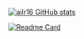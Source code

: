 <!--
**ailr16/ailr16** is a ✨ _special_ ✨ repository because its `README.md` (this file) appears on your GitHub profile.

Here are some ideas to get you started:

- 🔭 I’m currently working on ...
- 🌱 I’m currently learning ...
- 👯 I’m looking to collaborate on ...
- 🤔 I’m looking for help with ...
- 💬 Ask me about ...
- 📫 How to reach me: ...
- 😄 Pronouns: ...
- ⚡ Fun fact: ...
-->

[![ailr16 GitHub stats](https://github-readme-stats.vercel.app/api?username=ailr16&count_private=true&show_icons=true&theme=gotham)](https://github.com/ailr16)

[![Readme Card](https://github-readme-stats.vercel.app/api/pin/?username=ailr16&repo=BodePlot-DS1054Z&theme=gotham&show_owner)](https://github.com/ailr16/BodePlot-DS1054Z)

